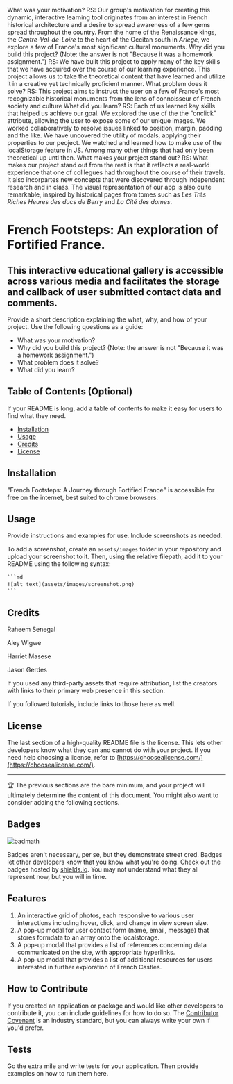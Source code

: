 What was your motivation?
RS: Our group's motivation for creating this dynamic, interactive learning tool originates from an interest in French historical architecture and a desire to spread awareness of a few gems spread throughout the country. From the home of the Renaissance kings, the _Centre-Val-de-Loire_ to the heart of the Occitan south in _Ariege_, we explore a few of France's most significant cultural monuments.
Why did you build this project? (Note: the answer is not "Because it was a homework assignment.")
RS: We have built this project to apply many of the key skills that we have acquired over the course of our learning experience. This project allows us to take the theoretical content that have learned and utilize it in a creative yet technically proficient manner. 
What problem does it solve?
RS: This project aims to instruct the user on a few of France's most recognizable historical monuments from the lens of connoisseur of French society and culture
What did you learn?
RS: Each of us learned key skills that helped us achieve our goal. We explored the use of the the "onclick" attribute, allowing the user to expose some of our unique images. We worked collaboratively to resolve issues linked to position, margin, padding and the like. We have uncovered the utility of modals, applying their properties to our peoject. We watched and learned how to make use of the localStorage feature in JS. Among many other things that had only been theoretical up untl then.
What makes your project stand out?
RS: What makes our project stand out from the rest is that it reflects a real-world experience that one of colllegues had throughout the course of their travels. It also incorpartes new concepts that were discovered through independent research and in class. The visual representation of our app is also quite remarkable, inspired by historical pages from tomes such as _Les Très Riches Heures des ducs de Berry_ and _La Cité des dames_.

# French Footsteps: An exploration of Fortified France.

## This interactive educational gallery is accessible across various media and facilitates the storage and callback of user submitted contact data and comments.

Provide a short description explaining the what, why, and how of your project. Use the following questions as a guide:

- What was your motivation?
- Why did you build this project? (Note: the answer is not "Because it was a homework assignment.")
- What problem does it solve?
- What did you learn?

## Table of Contents (Optional)

If your README is long, add a table of contents to make it easy for users to find what they need.

- [Installation](#installation)
- [Usage](#usage)
- [Credits](#credits)
- [License](#license)

## Installation

"French Footsteps: A Journey through Fortified France" is accessible for free on the internet, best suited to chrome browsers. 

## Usage

Provide instructions and examples for use. Include screenshots as needed.

To add a screenshot, create an `assets/images` folder in your repository and upload your screenshot to it. Then, using the relative filepath, add it to your README using the following syntax:

    ```md
    ![alt text](assets/images/screenshot.png)
    ```

## Credits

Raheem Senegal

Aley Wigwe

Harriet Masese

Jason Gerdes

If you used any third-party assets that require attribution, list the creators with links to their primary web presence in this section.

If you followed tutorials, include links to those here as well.

## License

The last section of a high-quality README file is the license. This lets other developers know what they can and cannot do with your project. If you need help choosing a license, refer to [https://choosealicense.com/](https://choosealicense.com/).

---

🏆 The previous sections are the bare minimum, and your project will ultimately determine the content of this document. You might also want to consider adding the following sections.

## Badges

![badmath](https://img.shields.io/github/languages/top/lernantino/badmath)

Badges aren't necessary, per se, but they demonstrate street cred. Badges let other developers know that you know what you're doing. Check out the badges hosted by [shields.io](https://shields.io/). You may not understand what they all represent now, but you will in time.

## Features

1. An interactive grid of photos, each responsive to various user interactions including hover, click, and change in view screen size.
2. A pop-up modal for user contact form (name, email, message) that stores formdata to an array onto the localstorage.
3. A pop-up modal that provides a list of references concerning data communicated on the site, with appropriate hyperlinks.
4. A pop-up modal that provides a list of additional resources for users interested in further exploration of French Castles.


## How to Contribute

If you created an application or package and would like other developers to contribute it, you can include guidelines for how to do so. The [Contributor Covenant](https://www.contributor-covenant.org/) is an industry standard, but you can always write your own if you'd prefer.

## Tests

Go the extra mile and write tests for your application. Then provide examples on how to run them here.
